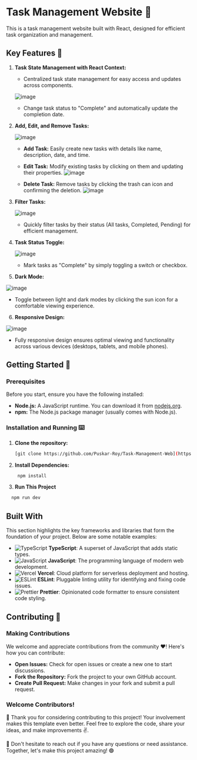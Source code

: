 # Task Management Website 🌟

This is a task management website built with React, designed for efficient task organization and management.

## Key Features 🌟

1. **Task State Management with React Context:**

   - Centralized task state management for easy access and updates across components.

   ![image](https://github.com/user-attachments/assets/5351118c-03a4-4392-a55c-46fa5cc489df)


   - Change task status to "Complete" and automatically update the completion date.

2. **Add, Edit, and Remove Tasks:**

   ![image](https://github.com/user-attachments/assets/1b786838-2217-4db5-aa78-a64cdf7de830)


   - **Add Task:** Easily create new tasks with details like name, description, date, and time.
   - **Edit Task:** Modify existing tasks by clicking on them and updating their properties.
     ![image](https://github.com/user-attachments/assets/53b2c0bc-4f5c-456e-9566-89e868f6324e)

   - **Delete Task:** Remove tasks by clicking the trash can icon and confirming the deletion.
    ![image](https://github.com/user-attachments/assets/477ed4f4-b656-4bc7-8939-bd1eec543b40)


3. **Filter Tasks:**

   ![image](https://github.com/user-attachments/assets/c2d9243e-8a3e-4bcf-95f5-c98594c10c36)


   - Quickly filter tasks by their status (All tasks, Completed, Pending) for efficient management.

4. **Task Status Toggle:**

   ![image](https://github.com/user-attachments/assets/d9657915-fb7c-44d2-9a7f-c5ffeae6ae0e)

   - Mark tasks as "Complete" by simply toggling a switch or checkbox.

5. **Dark Mode:**

  ![image](https://github.com/user-attachments/assets/16c93793-1bdd-4158-be4b-0e919ef83b06)


   - Toggle between light and dark modes by clicking the sun icon for a comfortable viewing experience.

6. **Responsive Design:**

  ![image](https://github.com/user-attachments/assets/10b2527e-23a0-4732-916f-8a3045f064e0)


   - Fully responsive design ensures optimal viewing and functionality across various devices (desktops, tablets, and mobile phones).

## Getting Started 🚀

### Prerequisites

Before you start, ensure you have the following installed:

- **Node.js:** A JavaScript runtime. You can download it from [nodejs.org](https://nodejs.org/).
- **npm:** The Node.js package manager (usually comes with Node.js).

### Installation and Running ⌨️

1. **Clone the repository:**

   ```bash
   [git clone https://github.com/Puskar-Roy/Task-Management-Web](https://github.com/Phucsensei/task-manager-app.git)

   ```

2. **Install Dependencies:**

   ```bash
    npm install

   ```

3. **Run This Project**

```bash
  npm run dev

```

## Built With

This section highlights the key frameworks and libraries that form the foundation of your project. Below are some notable examples:

- ![TypeScript](https://img.shields.io/badge/TypeScript-007ACC?style=flat&logo=typescript&logoColor=white) **TypeScript**: A superset of JavaScript that adds static types.
- ![JavaScript](https://img.shields.io/badge/JavaScript-F7DF1E?style=flat&logo=javascript&logoColor=black) **JavaScript**: The programming language of modern web development.
- ![Vercel](https://img.shields.io/badge/Vercel-000000?style=flat&logo=vercel&logoColor=white) **Vercel**: Cloud platform for serverless deployment and hosting.
- ![ESLint](https://img.shields.io/badge/ESLint-4B32C3?style=flat&logo=eslint&logoColor=white) **ESLint**: Pluggable linting utility for identifying and fixing code issues.
- ![Prettier](https://img.shields.io/badge/Prettier-F7B93E?style=flat&logo=prettier&logoColor=black) **Prettier**: Opinionated code formatter to ensure consistent code styling.

## Contributing 🌟

### Making Contributions

We welcome and appreciate contributions from the community ❤️! Here's how you can contribute:

- **Open Issues:** Check for open issues or create a new one to start discussions.
- **Fork the Repository:** Fork the project to your own GitHub account.
- **Create Pull Request:** Make changes in your fork and submit a pull request.

### Welcome Contributors!

🚀 Thank you for considering contributing to this project! Your involvement makes this template even better. Feel free to explore the code, share your ideas, and make improvements ✌️.

🌟 Don't hesitate to reach out if you have any questions or need assistance. Together, let's make this project amazing! 🟢


